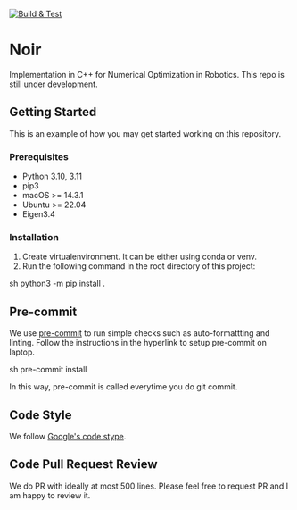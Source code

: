 [![Build & Test](https://github.com/YukiShirai/Noir/actions/workflows/ci.yml/badge.svg)](https://github.com/YukiShirai/Noir/actions)


# Noir
Implementation in C++ for Numerical Optimization in Robotics. This repo is still under development.


<!-- GETTING STARTED -->
## Getting Started

This is an example of how you may get started working on this repository.

### Prerequisites

* Python 3.10, 3.11
* pip3
* macOS >= 14.3.1
* Ubuntu >= 22.04
* Eigen3.4


### Installation


1. Create virtualenvironment. It can be either using conda or venv.
2. Run the following command in the root directory of this project:

sh
python3 -m pip install .




<!-- Pre-commit -->
## Pre-commit
We use [pre-commit](https://pre-commit.com/) to run simple checks such as auto-formattting and linting. Follow the instructions in the hyperlink to setup pre-commit  on laptop.

sh
pre-commit install

In this way, pre-commit is called everytime you do git commit.

## Code Style
We follow [Google's code stype](https://google.github.io/styleguide/pyguide.html).


## Code Pull Request Review
We do PR with ideally at most 500 lines. Please feel free to request PR and I am happy to review it.
